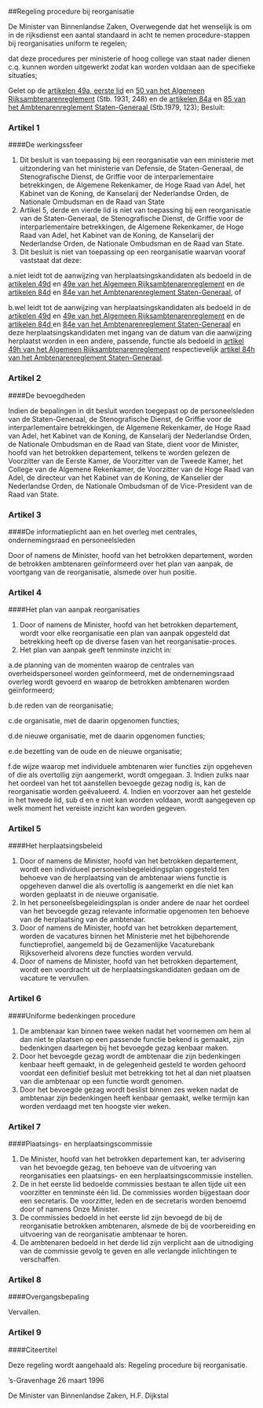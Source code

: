 <meta http-equiv='Content-Type' content='text/html; charset=utf-8' />

##Regeling procedure bij reorganisatie 

De Minister van Binnenlandse Zaken,
Overwegende dat het wenselijk is om in de rijksdienst een aantal standaard in acht te nemen procedure-stappen bij reorganisaties uniform te regelen;

dat deze procedures per ministerie of hoog college van staat nader dienen c.q. kunnen worden uitgewerkt zodat kan worden voldaan aan de specifieke situaties;

Gelet op de [artikelen 49a, eerste lid](../../../../../../AMvB/algemeen/rijksambtenarenreglement/BWBR0001950/README.md) en [50 van het Algemeen Rijksambtenarenreglement](../../../../../../AMvB/algemeen/rijksambtenarenreglement/BWBR0001950/README.md) (Stb. 1931, 248) en de [artikelen 84a](../../../../../../AMvB/ambtenarenreglement/staten-generaal/BWBR0003229/README.md) en [85 van het Ambtenarenreglement Staten-Generaal ](../../../../../../AMvB/ambtenarenreglement/staten-generaal/BWBR0003229/README.md)(Stb.1979, 123);
Besluit: 

### Artikel  1  

####De werkingssfeer

1.  Dit besluit is van toepassing bij een reorganisatie van een ministerie met uitzondering van het ministerie van Defensie, de Staten-Generaal, de Stenografische Dienst, de Griffie voor de interparlementaire betrekkingen, de Algemene Rekenkamer, de Hoge Raad van Adel, het Kabinet van de Koning, de Kanselarij der Nederlandse Orden, de Nationale Ombudsman en de Raad van State
2. Artikel 5, derde en vierde lid is niet van toepassing bij een reorganisatie van de Staten-Generaal, de Stenografische Dienst, de Griffie voor de interparlementaire betrekkingen, de Algemene Rekenkamer, de Hoge Raad van Adel, het Kabinet van de Koning, de Kanselarij der Nederlandse Orden, de Nationale Ombudsman en de Raad van State. 
3. Dit besluit is niet van toepassing op een reorganisatie waarvan vooraf vaststaat dat deze: 

a.niet leidt tot de aanwijzing van herplaatsingskandidaten als bedoeld in de [artikelen 49d](../../../../../../AMvB/algemeen/rijksambtenarenreglement/BWBR0001950/README.md) en [49e van het Algemeen Rijksambtenarenreglement](../../../../../../AMvB/algemeen/rijksambtenarenreglement/BWBR0001950/README.md) en de [artikelen 84d](../../../../../../AMvB/ambtenarenreglement/staten-generaal/BWBR0003229/README.md) en [84e van het Ambtenarenreglement Staten-Generaal](../../../../../../AMvB/ambtenarenreglement/staten-generaal/BWBR0003229/README.md), of  

b.wel leidt tot de aanwijzing van herplaatsingskandidaten als bedoeld in de [artikelen 49d](../../../../../../AMvB/algemeen/rijksambtenarenreglement/BWBR0001950/README.md) en [49e van het Algemeen Rijksambtenarenreglement](../../../../../../AMvB/algemeen/rijksambtenarenreglement/BWBR0001950/README.md) en de [artikelen 84d ](../../../../../../AMvB/ambtenarenreglement/staten-generaal/BWBR0003229/README.md)en [84e van het Ambtenarenreglement Staten-Generaal](../../../../../../AMvB/ambtenarenreglement/staten-generaal/BWBR0003229/README.md) en deze herplaatsingskandidaten met ingang van de datum van die aanwijzing herplaatst worden in een andere, passende, functie als bedoeld in [artikel 49h van het Algemeen Rijksambtenarenreglement](../../../../../../AMvB/algemeen/rijksambtenarenreglement/BWBR0001950/README.md) respectievelijk [artikel 84h van het Ambtenarenreglement Staten-Generaal](../../../../../../AMvB/ambtenarenreglement/staten-generaal/BWBR0003229/README.md).   

### Artikel  2  

####De bevoegdheden

Indien de bepalingen in dit besluit worden toegepast op de personeelsleden van de Staten-Generaal, de Stenografische Dienst, de Griffie voor de interparlementaire betrekkingen, de Algemene Rekenkamer, de Hoge Raad van Adel, het Kabinet van de Koning, de Kanselarij der Nederlandse Orden, de Nationale Ombudsman en de Raad van State, dient voor de Minister, hoofd van het betrokken departement, telkens te worden gelezen de Voorzitter van de Eerste Kamer, de Voorzitter van de Tweede Kamer, het College van de Algemene Rekenkamer, de Voorzitter van de Hoge Raad van Adel, de directeur van het Kabinet van de Koning, de Kanselier der Nederlandse Orden, de Nationale Ombudsman of de Vice-President van de Raad van State.  

### Artikel  3  

####De informatieplicht aan en het overleg met centrales, ondernemingsraad en personeelsleden

Door of namens de Minister, hoofd van het betrokken departement, worden de betrokken ambtenaren geïnformeerd over het plan van aanpak, de voortgang van de reorganisatie, alsmede over hun positie.  

### Artikel  4  

####Het plan van aanpak reorganisaties

1. Door of namens de Minister, hoofd van het betrokken departement, wordt voor elke reorganisatie een plan van aanpak opgesteld dat betrekking heeft op de diverse fasen van het reorganisatie-proces.
2. Het plan van aanpak geeft tenminste inzicht in: 

a.de planning van de momenten waarop de centrales van overheidspersoneel worden geïnformeerd, met de ondernemingsraad overleg wordt gevoerd en waarop de betrokken ambtenaren worden geïnformeerd; 

b.de reden van de reorganisatie; 

c.de organisatie, met de daarin opgenomen functies; 

d.de nieuwe organisatie, met de daarin opgenomen functies; 

e.de bezetting van de oude en de nieuwe organisatie; 

f.de wijze waarop met individuele ambtenaren wier functies zijn opgeheven of die als overtollig zijn aangemerkt, wordt omgegaan.
3. Indien zulks naar het oordeel van het tot aanstellen bevoegde gezag nodig is, kan de reorganisatie worden geëvalueerd.
4. Indien en voorzover aan het gestelde in het tweede lid, sub d en e niet kan worden voldaan, wordt aangegeven op welk moment het vereiste inzicht kan worden gegeven.  

### Artikel  5  

####Het herplaatsingsbeleid

1. Door of namens de Minister, hoofd van het betrokken departement, wordt een individueel personeelsbegeleidingsplan opgesteld ten behoeve van de herplaatsing van de ambtenaar wiens functie is opgeheven danwel die als overtollig is aangemerkt en die niet kan worden geplaatst in de nieuwe organisatie.
2.  In het personeelsbegeleidingsplan is onder andere de naar het oordeel van het bevoegde gezag relevante informatie opgenomen ten behoeve van de herplaatsing van de ambtenaar.
3. Door of namens de Minister, hoofd van het betrokken departement, worden de vacatures binnen het Ministerie met het bijbehorende functieprofiel, aangemeld bij de Gezamenlijke Vacaturebank Rijksoverheid alvorens deze functies worden vervuld.
4. Door of namens de Minister, hoofd van het betrokken departement, wordt een voordracht uit de herplaatsingskandidaten gedaan om de vacature te vervullen.  

### Artikel  6  

####Uniforme bedenkingen procedure

1. De ambtenaar kan binnen twee weken nadat het voornemen om hem al dan niet te plaatsen op een passende functie bekend is gemaakt, zijn bedenkingen daartegen bij het bevoegde gezag kenbaar maken.
2. Door het bevoegde gezag wordt de ambtenaar die zijn bedenkingen kenbaar heeft gemaakt, in de gelegenheid gesteld te worden gehoord voordat een definitief besluit met betrekking tot het al dan niet plaatsen van die ambtenaar op een functie wordt genomen.
3.  Door het bevoegde gezag wordt beslist binnen zes weken nadat de ambtenaar zijn bedenkingen heeft kenbaar gemaakt, welke termijn kan worden verdaagd met ten hoogste vier weken.  

### Artikel  7  

####Plaatsings- en herplaatsingscommissie

1. De Minister, hoofd van het betrokken departement kan, ter advisering van het bevoegde gezag, ten behoeve van de uitvoering van reorganisaties een plaatsings- en een herplaatsingscommissie instellen.
2. De in het eerste lid bedoelde commissies bestaan te allen tijde uit een voorzitter en tenminste één lid. De commissies worden bijgestaan door een secretaris. De voorzitter, leden en de secretaris worden benoemd door of namens Onze Minister.
3. De commissies bedoeld in het eerste lid zijn bevoegd de bij de reorganisatie betrokken ambtenaren, alsmede de bij de voorbereiding en uitvoering van de reorganisatie ambtenaar te horen.
4. De ambtenaren bedoeld in het derde lid zijn verplicht aan de uitnodiging van de commissie gevolg te geven en alle verlangde inlichtingen te verschaffen.  

### Artikel  8  

####Overgangsbepaling

Vervallen. 

### Artikel  9  

####Citeertitel

Deze regeling wordt aangehaald als: Regeling procedure bij reorganisatie. 

’s-Gravenhage 
26 maart 1996    

De 
Minister van Binnenlandse Zaken, 
H.F.  Dijkstal      
